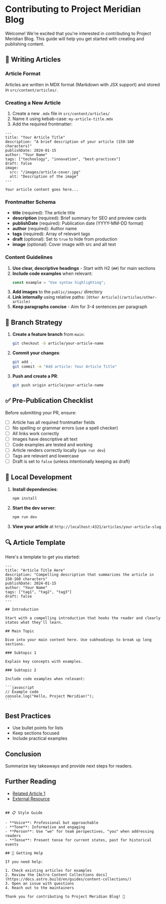 # Contributing to Project Meridian Blog

Welcome! We're excited that you're interested in contributing to Project Meridian Blog. This guide will help you get started with creating and publishing content.

## 📝 Writing Articles

### Article Format

Articles are written in MDX format (Markdown with JSX support) and stored in `src/content/articles/`.

### Creating a New Article

1. Create a new `.mdx` file in `src/content/articles/`
2. Name it using kebab-case: `my-article-title.mdx`
3. Add the required frontmatter:

```mdx
---
title: "Your Article Title"
description: "A brief description of your article (150-160 characters)"
publishDate: 2024-01-15
author: "Your Name"
tags: ["technology", "innovation", "best-practices"]
draft: false
image:
  src: "/images/article-cover.jpg"
  alt: "Description of the image"
---

Your article content goes here...
```

### Frontmatter Schema

- **title** (required): The article title
- **description** (required): Brief summary for SEO and preview cards
- **publishDate** (required): Publication date (YYYY-MM-DD format)
- **author** (required): Author name
- **tags** (required): Array of relevant tags
- **draft** (optional): Set to `true` to hide from production
- **image** (optional): Cover image with src and alt text

### Content Guidelines

1. **Use clear, descriptive headings** - Start with H2 (`##`) for main sections
2. **Include code examples** when relevant:
   ```typescript
   const example = "Use syntax highlighting";
   ```
3. **Add images** to the `public/images/` directory
4. **Link internally** using relative paths: `[Other Article](/articles/other-article)`
5. **Keep paragraphs concise** - Aim for 3-4 sentences per paragraph

## 🌿 Branch Strategy

1. **Create a feature branch** from `main`:

   ```bash
   git checkout -b article/your-article-name
   ```

2. **Commit your changes**:

   ```bash
   git add .
   git commit -m "Add article: Your Article Title"
   ```

3. **Push and create a PR**:
   ```bash
   git push origin article/your-article-name
   ```

## ✅ Pre-Publication Checklist

Before submitting your PR, ensure:

- [ ] Article has all required frontmatter fields
- [ ] No spelling or grammar errors (use a spell checker)
- [ ] All links work correctly
- [ ] Images have descriptive alt text
- [ ] Code examples are tested and working
- [ ] Article renders correctly locally (`npm run dev`)
- [ ] Tags are relevant and lowercase
- [ ] Draft is set to `false` (unless intentionally keeping as draft)

## 🚀 Local Development

1. **Install dependencies**:

   ```bash
   npm install
   ```

2. **Start the dev server**:

   ```bash
   npm run dev
   ```

3. **View your article** at `http://localhost:4321/articles/your-article-slug`

## 🔍 Article Template

Here's a template to get you started:

````mdx
---
title: "Article Title Here"
description: "Compelling description that summarizes the article in 150-160 characters"
publishDate: 2024-01-15
author: "Your Name"
tags: ["tag1", "tag2", "tag3"]
draft: false
---

## Introduction

Start with a compelling introduction that hooks the reader and clearly states what they'll learn.

## Main Topic

Dive into your main content here. Use subheadings to break up long sections.

### Subtopic 1

Explain key concepts with examples.

### Subtopic 2

Include code examples when relevant:

```javascript
// Example code
console.log("Hello, Project Meridian!");
```
````

## Best Practices

- Use bullet points for lists
- Keep sections focused
- Include practical examples

## Conclusion

Summarize key takeaways and provide next steps for readers.

## Further Reading

- [Related Article 1](/articles/related-1)
- [External Resource](https://example.com)

```

## 📋 Style Guide

- **Voice**: Professional but approachable
- **Tone**: Informative and engaging
- **Person**: Use "we" for team perspectives, "you" when addressing readers
- **Tense**: Present tense for current states, past for historical events

## 🤝 Getting Help

If you need help:

1. Check existing articles for examples
2. Review the [Astro Content Collections docs](https://docs.astro.build/en/guides/content-collections/)
3. Open an issue with questions
4. Reach out to the maintainers

Thank you for contributing to Project Meridian Blog! 🚀
```
